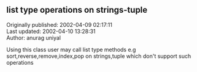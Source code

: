 ## list type operations on strings-tuple  
Originally published: 2002-04-09 02:17:11  
Last updated: 2002-04-10 13:28:31  
Author: anurag uniyal  
  
Using this class user may call list type methods e.g sort,reverse,remove,index,pop
on strings,tuple which don't support such operations